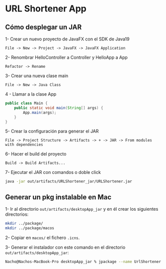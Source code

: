 # URL Shortener App

## Cómo desplegar un JAR

1- Crear un nuevo proyecto de JavaFX con el SDK de Java19

```IntellyJ
File -> New -> Project -> JavaFX -> JavaFX Application
```

2- Renombrar HelloController a Controller y HelloApp a App

```IntellyJ
Refactor -> Rename
```

3- Crear una nueva clase main

```IntellyJ
File -> New -> Java Class
```

4 - Llamar a la clase App

```Java
public class Main {
    public static void main(String[] args) {
        App.main(args);
    }
}
```

5- Crear la configuración para generar el JAR

```IntellyJ
File -> Project Structure -> Artifacts -> + -> JAR -> From modules with dependencies
```

6- Hacer el build del proyecto

```IntellyJ
Build -> Build Artifacts...
```

7- Ejecutar el JAR con comandos o doble click

```bash
java -jar out/artifacts/URLShortener_jar/URLShortener.jar
```

## Generar un pkg instalable en Mac

1- Ir al directorio `out/artifacts/desktopApp_jar` y en él crear los siguientes directorios:

```bash
mkdir ../package/
mkdir ../package/macos
```

2- Copiar en `macos/` el fichero `.icns`.

3- Generar el instalador con este comando en el directorio `out/artifacts/desktopApp_jar`:

```bash
Nacho@Nachos-MacBook-Pro desktopApp_jar % jpackage --name UrlShortener --input . --main-jar desktopApp.jar --resource-dir ../../../desktopApp/src/main/resources --type pkg --icon ../../../desktopApp/src/main/resources/images/icon.icns
```